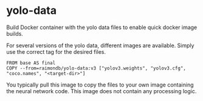 # yolo-data
Build Docker container with the yolo data files to enable quick docker image builds.

For several versions of the yolo data, different images are available.
Simply use the correct tag for the desired files.

```docker
FROM base AS final
COPY --from=raimondb/yolo-data:v3 ["yolov3.weights", "yolov3.cfg", "coco.names", "<target-dir>"]
```

You typically pull this image to copy the files to your own image containing the neural network code.
This image does not contain any processing logic.
